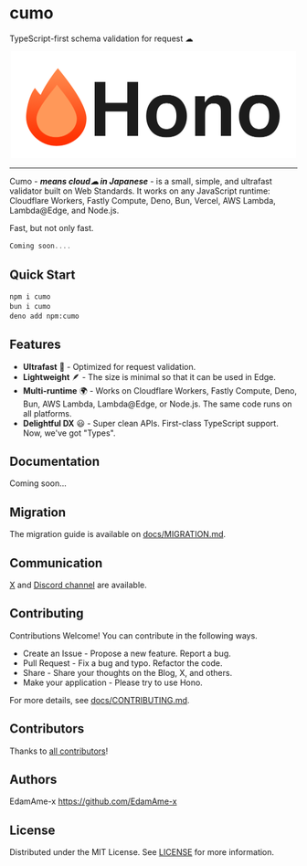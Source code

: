 # cumo
TypeScript-first schema validation for request ☁

<div align="center">
  <a href="https://hono.dev">
    <img src="https://raw.githubusercontent.com/honojs/hono/main/docs/images/hono-title.png" width="500" height="auto" alt="Hono"/>
  </a>
</div>

<hr />

<!--
  [![GitHub Workflow Status](https://img.shields.io/github/actions/workflow/status/honojs/hono/ci.yml?branch=main)](https://github.com/honojs/hono/actions)
  [![GitHub](https://img.shields.io/github/license/honojs/hono)](https://github.com/honojs/hono/blob/main/LICENSE)
  [![npm](https://img.shields.io/npm/v/hono)](https://www.npmjs.com/package/hono)
  [![npm](https://img.shields.io/npm/dm/hono)](https://www.npmjs.com/package/hono)
  [![JSR](https://jsr.io/badges/@hono/hono)](https://jsr.io/@hono/hono)
  [![Bundle Size](https://img.shields.io/bundlephobia/min/hono)](https://bundlephobia.com/result?p=hono)
  [![Bundle Size](https://img.shields.io/bundlephobia/minzip/hono)](https://bundlephobia.com/result?p=hono)
  [![GitHub commit activity](https://img.shields.io/github/commit-activity/m/honojs/hono)](https://github.com/honojs/hono/pulse)
  [![GitHub last commit](https://img.shields.io/github/last-commit/honojs/hono)](https://github.com/honojs/hono/commits/main)
  [![codecov](https://codecov.io/github/honojs/hono/graph/badge.svg)](https://codecov.io/github/honojs/hono)
  [![Discord badge](https://img.shields.io/discord/1011308539819597844?label=Discord&logo=Discord)](https://discord.gg/KMh2eNSdxV)
-->

Cumo - _**means cloud☁ in Japanese**_ - is a small, simple, and ultrafast validator built on Web Standards. It works on any JavaScript runtime: Cloudflare Workers, Fastly Compute, Deno, Bun, Vercel, AWS Lambda, Lambda@Edge, and Node.js.

Fast, but not only fast.

```ts
Coming soon....
```

## Quick Start

```bash
npm i cumo
bun i cumo
deno add npm:cumo
```

## Features

- **Ultrafast** 🚀 - Optimized for request validation.
- **Lightweight** 🪶 - The size is minimal so that it can be used in Edge.
- **Multi-runtime** 🌍 - Works on Cloudflare Workers, Fastly Compute, Deno, Bun, AWS Lambda, Lambda@Edge, or Node.js. The same code runs on all platforms.
- **Delightful DX** 😃 - Super clean APIs. First-class TypeScript support. Now, we've got "Types".

## Documentation

Coming soon...

## Migration

The migration guide is available on [docs/MIGRATION.md](docs/MIGRATION.md).

## Communication

[X](https://x.com/amex2189) and [Discord channel](https://discord.gg/evex) are available.

## Contributing

Contributions Welcome! You can contribute in the following ways.

- Create an Issue - Propose a new feature. Report a bug.
- Pull Request - Fix a bug and typo. Refactor the code.
- Share - Share your thoughts on the Blog, X, and others.
- Make your application - Please try to use Hono.

For more details, see [docs/CONTRIBUTING.md](docs/CONTRIBUTING.md).

## Contributors

Thanks to [all contributors](https://github.com/evex-dev/cumo/graphs/contributors)!

## Authors

EdamAme-x <https://github.com/EdamAme-x>

## License

Distributed under the MIT License. See [LICENSE](LICENSE) for more information.
